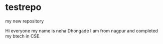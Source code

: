 # testrepo
my new repository

Hi everyone my name is neha Dhongade
I am from nagpur and completed my btech in CSE.
